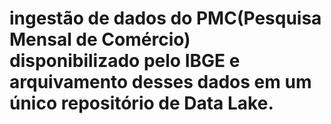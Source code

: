 # ingestão de dados do PMC(Pesquisa Mensal de Comércio) disponibilizado pelo IBGE e arquivamento desses dados em um único repositório de Data Lake.
